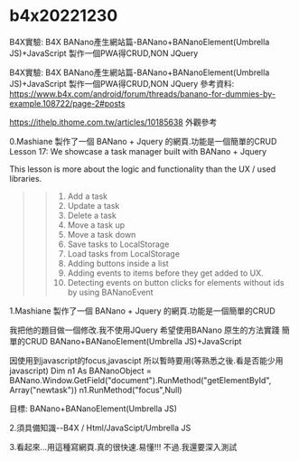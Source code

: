 # b4x20221230
B4X實驗: B4X BANano產生網站篇-BANano+BANanoElement(Umbrella JS)+JavaScript 製作一個PWA得CRUD,NON JQuery

B4X實驗: B4X BANano產生網站篇-BANano+BANanoElement(Umbrella JS)+JavaScript 製作一個PWA得CRUD,NON JQuery
參考資料:
https://www.b4x.com/android/forum/threads/banano-for-dummies-by-example.108722/page-2#posts

https://ithelp.ithome.com.tw/articles/10185638 外觀參考


0.Mashiane 製作了一個 BANano + Jquery 的網頁.功能是一個簡單的CRUD
Lesson 17: We showcase a task manager built with BANano + Jquery

This lesson is more about the logic and functionality than the UX / used libraries.

>>1. Add a task
>>2. Update a task
>>3. Delete a task
>>4. Move a task up
>>5. Move a task down
>>6. Save tasks to LocalStorage
>>7. Load tasks from LocalStorage
>>8. Adding buttons inside a list
>>9. Adding events to items before they get added to UX.
>>10. Detecting events on button clicks for elements without ids by using BANanoEvent


1.Mashiane 製作了一個 BANano + Jquery 的網頁.功能是一個簡單的CRUD

我把他的題目做一個修改.我不使用JQuery
希望使用BANano 原生的方法實踐 簡單的CRUD
BANano+BANanoElement(Umbrella JS)+JavaScript

因使用到javascript的focus,javascipt 所以暫時要用(等熟悉之後.看是否能少用javascript)
	Dim n1 As BANanoObject = BANano.Window.GetField("document").RunMethod("getElementById", Array("newtask"))
	n1.RunMethod("focus",Null)

目標: BANano+BANanoElement(Umbrella JS)  

2.須具備知識--B4X / Html/JavaScipt/Umbrella JS


3.看起來...用這種寫網頁.真的很快速.易懂!!!
不過.我還要深入測試



